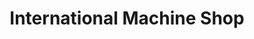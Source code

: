 ---
title: "International Machine Shop"
url: /brownsville/international-machine-shop/
shop: shop
---